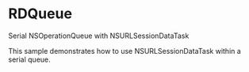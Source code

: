 # RDQueue
Serial NSOperationQueue with NSURLSessionDataTask 

This sample demonstrates how to use NSURLSessionDataTask within a serial queue.
